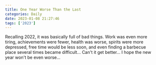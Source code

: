 ```yaml
---
title: One Year Worse Than the Last
categories: Daily
date: 2023-01-08 21:27:46
tags: ['2023']
---
```


Recalling 2022, it was basically full of bad things. Work was even more tiring, achievements were fewer, health was worse, spirits were more depressed, free time would be less soon, and even finding a barbecue place several times became difficult... Can't it get better... I hope the new year won't be even worse...
<!-- Summary part -->
<!-- more -->
